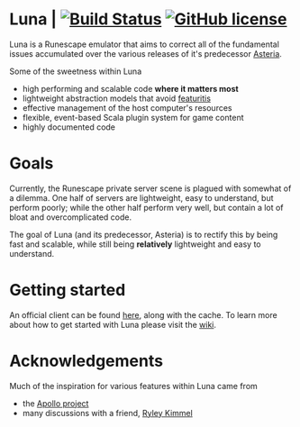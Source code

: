 # Luna | [![Build Status](https://travis-ci.org/luna-rs/luna.svg?branch=master)](https://travis-ci.org/luna-rs/luna) [![GitHub license](https://img.shields.io/badge/license-MIT-blue.svg)](https://raw.githubusercontent.com/lare96/luna/master/LICENSE.txt)
Luna is a Runescape emulator that aims to correct all of the fundamental issues accumulated over the various releases of it's predecessor [Asteria](https://github.com/lare96/asteria-3.0).

Some of the sweetness within Luna
- high performing and scalable code <b>where it matters most</b>
- lightweight abstraction models that avoid [featuritis](https://en.wikipedia.org/wiki/Feature_creep)  
- effective management of the host computer's resources 
- flexible, event-based Scala plugin system for game content
- highly documented code


# Goals
Currently, the Runescape private server scene is plagued with somewhat of a dilemma. One half of servers are lightweight, easy to understand, but perform poorly; while the other half perform very well, but contain a lot of bloat and overcomplicated code.

The goal of Luna (and its predecessor, Asteria) is to rectify this by being fast and scalable, while still being <b>relatively</b> lightweight and easy to understand.


# Getting started
An official client can be found [here](https://gitlab.com/lare96/luna-client), along with the cache. To learn more about how to get started with Luna please visit the [wiki](https://github.com/luna-rs/luna/wiki).


# Acknowledgements
Much of the inspiration for various features within Luna came from
- the [Apollo project](https://github.com/apollo-rsps/apollo)
- many discussions with a friend, [Ryley Kimmel](https://github.com/ryleykimmel/)
